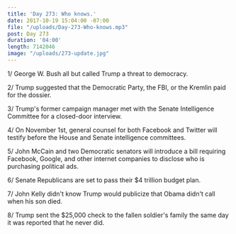 ```yaml
---
title: 'Day 273: Who knows.'
date: 2017-10-19 15:04:00 -07:00
file: "/uploads/Day-273-Who-knows.mp3"
post: Day 273
duration: '04:00'
length: 7142046
image: "/uploads/273-update.jpg"
---
```


1/ George W. Bush all but called Trump a threat to democracy.

2/ Trump suggested that the Democratic Party, the FBI, or the Kremlin paid for the dossier.

3/ Trump's former campaign manager met with the Senate Intelligence Committee for a closed-door interview.

4/ On November 1st, general counsel for both Facebook and Twitter will testify before the House and Senate intelligence committees.

5/ John McCain and two Democratic senators will introduce a bill requiring Facebook, Google, and other internet companies to disclose who is purchasing political ads.

6/ Senate Republicans are set to pass their $4 trillion budget plan.

7/ John Kelly didn't know Trump would publicize that Obama didn't call when his son died.

8/ Trump sent the $25,000 check to the fallen soldier's family the same day it was reported that he never did.